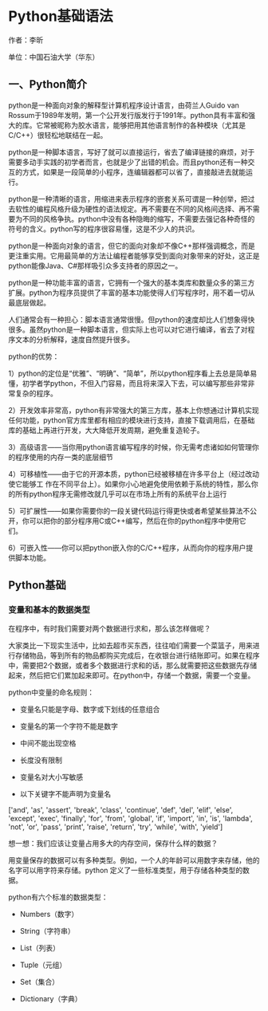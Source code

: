# Python基础语法

作者：李昕

单位：中国石油大学（华东）

## 一、Python简介

python是一种面向对象的解释型计算机程序设计语言，由荷兰人Guido van Rossum于1989年发明，第一个公开发行版发行于1991年。python具有丰富和强大的库。它常被昵称为胶水语言，能够把用其他语言制作的各种模块（尤其是C/C++）很轻松地联结在一起。

python是一种脚本语言，写好了就可以直接运行，省去了编译链接的麻烦，对于需要多动手实践的初学者而言，也就是少了出错的机会。而且python还有一种交互的方式，如果是一段简单的小程序，连编辑器都可以省了，直接敲进去就能运行。

python是一种清晰的语言，用缩进来表示程序的嵌套关系可谓是一种创举，把过去软性的编程风格升级为硬性的语法规定。再不需要在不同的风格间选择、再不需要为不同的风格争执。python中没有各种隐晦的缩写，不需要去强记各种奇怪的符号的含义。python写的程序很容易懂，这是不少人的共识。

python是一种面向对象的语言，但它的面向对象却不像C++那样强调概念，而是更注重实用。它用最简单的方法让编程者能够享受到面向对象带来的好处，这正是python能像Java、C#那样吸引众多支持者的原因之一。

python是一种功能丰富的语言，它拥有一个强大的基本类库和数量众多的第三方扩展。python为程序员提供了丰富的基本功能使得人们写程序时，用不着一切从最底层做起。

人们通常会有一种担心：脚本语言通常很慢。但python的速度却比人们想象得快很多。虽然python是一种脚本语言，但实际上也可以对它进行编译，省去了对程序文本的分析解释，速度自然提升很多。

python的优势：

1）python的定位是“优雅”、“明确”、“简单”，所以python程序看上去总是简单易懂，初学者学python，不但入门容易，而且将来深入下去，可以编写那些非常非常复杂的程序。

2）开发效率非常高，python有非常强大的第三方库，基本上你想通过计算机实现任何功能，python官方库里都有相应的模块进行支持，直接下载调用后，在基础库的基础上再进行开发，大大降低开发周期，避免重复造轮子。

3）高级语言——当你用python语言编写程序的时候，你无需考虑诸如如何管理你的程序使用的内存一类的底层细节

4）可移植性——由于它的开源本质，python已经被移植在许多平台上（经过改动使它能够工 作在不同平台上）。如果你小心地避免使用依赖于系统的特性，那么你的所有python程序无需修改就几乎可以在市场上所有的系统平台上运行

5）可扩展性——如果你需要你的一段关键代码运行得更快或者希望某些算法不公开，你可以把你的部分程序用C或C++编写，然后在你的python程序中使用它们。

6）可嵌入性——你可以把python嵌入你的C/C++程序，从而向你的程序用户提供脚本功能。

## Python基础

### 变量和基本的数据类型

在程序中，有时我们需要对两个数据进行求和，那么该怎样做呢？

大家类比一下现实生活中，比如去超市买东西，往往咱们需要一个菜篮子，用来进行存储物品，等到所有的物品都购买完成后，在收银台进行结账即可。如果在程序中，需要把2个数据，或者多个数据进行求和的话，那么就需要把这些数据先存储起来，然后把它们累加起来即可。在python中，存储一个数据，需要一个变量。

python中变量的命名规则：

- 变量名只能是字母、数字或下划线的任意组合

- 变量名的第一个字符不能是数字

- 中间不能出现空格

- 长度没有限制

- 变量名对大小写敏感

- 以下关键字不能声明为变量名

['and', 'as', 'assert', 'break', 'class', 'continue', 'def', 'del', 'elif', 'else', 'except', 'exec', 'finally', 'for', 'from', 'global', 'if', 'import', 'in', 'is', 'lambda', 'not', 'or', 'pass', 'print', 'raise', 'return', 'try', 'while', 'with', 'yield']

想一想：我们应该让变量占用多大的内存空间，保存什么样的数据？

用变量保存的数据可以有多种类型。例如，一个人的年龄可以用数字来存储，他的名字可以用字符来存储。python 定义了一些标准类型，用于存储各种类型的数据。

python有六个标准的数据类型：

- Numbers（数字）

- String（字符串）

- List（列表）

- Tuple（元组）

- Set（集合）

- Dictionary（字典）



